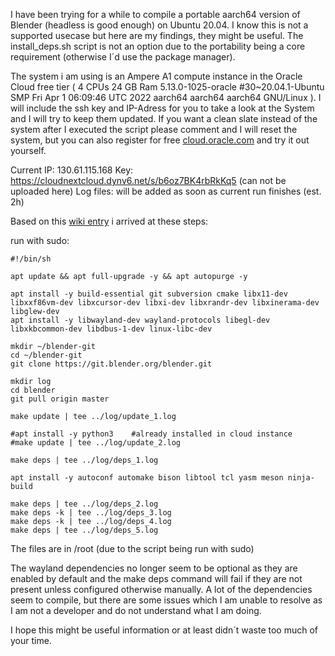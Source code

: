 I have been trying for a while to compile a portable aarch64 version of Blender (headless is good enough) on Ubuntu 20.04.
I know this is not a supported usecase but here are my findings, they might be useful.
The install_deps.sh script is not an option due to the portability being a core requirement (otherwise I´d use the package manager).

The system i am using is an Ampere A1 compute instance in the Oracle Cloud free tier
(
4 CPUs
24 GB Ram
5.13.0-1025-oracle #30~20.04.1-Ubuntu SMP Fri Apr 1 06:09:46 UTC 2022 aarch64 aarch64 aarch64 GNU/Linux
).
I will include the ssh key and IP-Adress for you to take a look at the System and I will try to keep them updated. If you want a clean slate instead of the system after I executed the script please comment and I will reset the system, but you can also register for free [cloud.oracle.com](https://cloud.oracle.com) and try it out yourself.

Current IP: 130.61.115.168
Key: https://cloudnextcloud.dynv6.net/s/b6oz7BK4rbRkKq5 (can not be uploaded here)
Log files: will be added as soon as current run finishes (est. 2h)

Based on this [wiki entry](https://wiki.blender.org/wiki/Building_Blender/Linux/Ubuntu) i arrived at these steps:

run with sudo:
```
#!/bin/sh

apt update && apt full-upgrade -y && apt autopurge -y

apt install -y build-essential git subversion cmake libx11-dev libxxf86vm-dev libxcursor-dev libxi-dev libxrandr-dev libxinerama-dev libglew-dev
apt install -y libwayland-dev wayland-protocols libegl-dev libxkbcommon-dev libdbus-1-dev linux-libc-dev

mkdir ~/blender-git
cd ~/blender-git
git clone https://git.blender.org/blender.git

mkdir log
cd blender
git pull origin master

make update | tee ../log/update_1.log

#apt install -y python3    #already installed in cloud instance
#make update | tee ../log/update_2.log

make deps | tee ../log/deps_1.log

apt install -y autoconf automake bison libtool tcl yasm meson ninja-build

make deps | tee ../log/deps_2.log
make deps -k | tee ../log/deps_3.log
make deps -k | tee ../log/deps_4.log
make deps | tee ../log/deps_5.log
```

The files are in /root (due to the script being run with sudo)

The wayland dependencies no longer seem to be optional as they are enabled by default and the make deps command will fail if they are not present unless configured otherwise manually.
A lot of the dependencies seem to compile, but there are some issues which I am unable to resolve as I am not a developer and do not understand what I am doing.

I hope this might be useful information or at least didn´t waste too much of your time.

